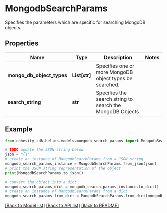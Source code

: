 # MongodbSearchParams

Specifies the parameters which are specific for searching MongoDB objects.

## Properties

Name | Type | Description | Notes
------------ | ------------- | ------------- | -------------
**mongo_db_object_types** | **List[str]** | Specifies one or more MongoDB object types be searched. | 
**search_string** | **str** | Specifies the search string to search the MongoDB Objects | 

## Example

```python
from cohesity_sdk.helios.models.mongodb_search_params import MongodbSearchParams

# TODO update the JSON string below
json = "{}"
# create an instance of MongodbSearchParams from a JSON string
mongodb_search_params_instance = MongodbSearchParams.from_json(json)
# print the JSON string representation of the object
print(MongodbSearchParams.to_json())

# convert the object into a dict
mongodb_search_params_dict = mongodb_search_params_instance.to_dict()
# create an instance of MongodbSearchParams from a dict
mongodb_search_params_from_dict = MongodbSearchParams.from_dict(mongodb_search_params_dict)
```
[[Back to Model list]](../README.md#documentation-for-models) [[Back to API list]](../README.md#documentation-for-api-endpoints) [[Back to README]](../README.md)


